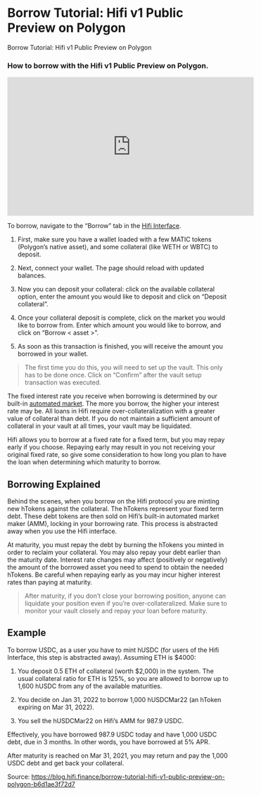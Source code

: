 
# Borrow Tutorial: Hifi v1 Public Preview on Polygon

Borrow Tutorial: Hifi v1 Public Preview on Polygon

### How to borrow with the Hifi v1 Public Preview on Polygon.

<center><iframe width="560" height="315" src="https://www.youtube.com/embed/SAQF9Fca8D8" frameborder="0" allowfullscreen></iframe></center>

To borrow, navigate to the “Borrow” tab in the [Hifi Interface](https://app.hifi.finance).

1. First, make sure you have a wallet loaded with a few MATIC tokens (Polygon’s native asset), and some collateral (like WETH or WBTC) to deposit.

1. Next, connect your wallet. The page should reload with updated balances.

1. Now you can deposit your collateral: click on the available collateral option, enter the amount you would like to deposit and click on “Deposit collateral”.

1. Once your collateral deposit is complete, click on the market you would like to borrow from. Enter which amount you would like to borrow, and click on “Borrow < asset >”.

1. As soon as this transaction is finished, you will receive the amount you borrowed in your wallet.
> The first time you do this, you will need to set up the vault. This only has to be done once. Click on “Confirm” after the vault setup transaction was executed.

The fixed interest rate you receive when borrowing is determined by our built-in [automated market](http://docs.hifi.finance/protocol/technical-reference/market-making/hifi-pool). The more you borrow, the higher your interest rate may be. All loans in Hifi require over-collateralization with a greater value of collateral than debt. If you do not maintain a sufficient amount of collateral in your vault at all times, your vault may be liquidated.

Hifi allows you to borrow at a fixed rate for a fixed term, but you may repay early if you choose. Repaying early may result in you not receiving your original fixed rate, so give some consideration to how long you plan to have the loan when determining which maturity to borrow.

## Borrowing Explained

Behind the scenes, when you borrow on the Hifi protocol you are minting new hTokens against the collateral. The hTokens represent your fixed term debt. These debt tokens are then sold on Hifi’s built-in automated market maker (AMM), locking in your borrowing rate. This process is abstracted away when you use the Hifi interface.

At maturity, you must repay the debt by burning the hTokens you minted in order to reclaim your collateral. You may also repay your debt earlier than the maturity date. Interest rate changes may affect (positively or negatively) the amount of the borrowed asset you need to spend to obtain the needed hTokens. Be careful when repaying early as you may incur higher interest rates than paying at maturity.
> After maturity, if you don’t close your borrowing position, anyone can liquidate your position even if you’re over-collateralized. Make sure to monitor your vault closely and repay your loan before maturity.

## Example

To borrow USDC, as a user you have to mint hUSDC (for users of the Hifi Interface, this step is abstracted away). Assuming ETH is $4000:

1. You deposit 0.5 ETH of collateral (worth $2,000) in the system. The usual collateral ratio for ETH is 125%, so you are allowed to borrow up to 1,600 hUSDC from any of the available maturities.

1. You decide on Jan 31, 2022 to borrow 1,000 hUSDCMar22 (an hToken expiring on Mar 31, 2022).

1. You sell the hUSDCMar22 on Hifi’s AMM for 987.9 USDC.

Effectively, you have borrowed 987.9 USDC today and have 1,000 USDC debt, due in 3 months. In other words, you have borrowed at 5% APR.

After maturity is reached on Mar 31, 2021, you may return and pay the 1,000 USDC debt and get back your collateral.


Source: https://blog.hifi.finance/borrow-tutorial-hifi-v1-public-preview-on-polygon-b6d1ae3f72d7
